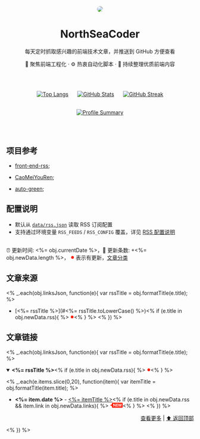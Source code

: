 <div align="center"><img width="100" src="https://avatars.githubusercontent.com/u/30330837?s=400&u=1cd6e7c560308a159cf25295d652e375924ddf7e&v=4" style="border-radius: 50%;" /><h1>NorthSeaCoder</h1>
每天定时抓取感兴趣的前端技术文章，并推送到 GitHub 方便查看
<p>🌱 聚焦前端工程化 · ⚙️ 热衷自动化脚本 · 🧰 持续整理优质前端内容</p>
</div>

<br/>

<div align="center" style="display: flex; flex-wrap: wrap; justify-content: center; gap: 1.5rem; margin: 2rem 0;">
  <a href="https://github.com/anuraghazra/github-readme-stats">
    <img alt="Top Langs" src="https://github-readme-stats.vercel.app/api/top-langs/?username=northseacoder" style="height: 160px;" />
  </a>
  <a href="https://github.com/anuraghazra/github-readme-stats">
    <img alt="GitHub Stats" src="https://github-readme-stats.vercel.app/api?username=northseacoder" style="height: 160px;" />
  </a>
  <a href="https://github.com/DenverCoder1/github-readme-streak-stats">
    <img alt="GitHub Streak" src="https://streak-stats.demolab.com?user=northseacoder&locale=zh_Hans&date_format=%5BY.%5Dm.%5Dd" style="height: 160px;" />
  </a>
</div>

<div align="center" style="margin: 2rem 0;">
  <a href="https://github.com/vn7n24fzkq/github-profile-summary-cards">
    <img alt="Profile Summary" src="https://github-profile-summary-cards.vercel.app/api/cards/profile-details?username=northseacoder&theme=github" />
  </a>
</div>

<br/>

## 项目参考
- [front-end-rss](https://github.com/ChanceYu/front-end-rss);

- [CaoMeiYouRen](https://github.com/CaoMeiYouRen/CaoMeiYouRen);

- [auto-green](https://github.com/justjavac/auto-green);

## 配置说明
- 默认从 [`data/rss.json`](./data/rss.json) 读取 RSS 订阅配置
- 支持通过环境变量 `RSS_FEEDS` / `RSS_CONFIG` 覆盖，详见 [RSS 配置说明](./RSS_CONFIG.md)

##

:alarm_clock: 更新时间: <%= obj.currentDate %>，:rocket: 更新条数: +<%= obj.newData.length %>， ![](/assets/dot.png) 表示有更新，[文章分类](/TAGS.md)

## 文章来源

<% _.each(obj.linksJson, function(e){ var rssTitle = obj.formatTitle(e.title); %>
- [<%= rssTitle %>](#<%= rssTitle.toLowerCase() %>)<% if (e.title in obj.newData.rss){ %> ![](/assets/dot.png)<% } %>
<% }) %>

## 文章链接

<% _.each(obj.linksJson, function(e){ var rssTitle = obj.formatTitle(e.title); %>
<details open>
<summary id="<%= rssTitle.toLowerCase() %>">
  <strong><%= rssTitle %></strong><% if (e.title in obj.newData.rss){ %> <img src="/assets/dot.png" alt="本次有更新" /><% } %>
</summary>
<p></p>

<% _.each(e.items.slice(0,20), function(item){ var itemTitle = obj.formatTitle(item.title); %>
- **<%= item.date %>** - [<%= itemTitle %>](<%= item.link %>)<% if (e.title in obj.newData.rss && item.link in obj.newData.links){ %> <img src="/assets/new.png" alt="NEW" /><% } %>
<% }) %>

<div align="right">
<a href="/category/details/<%= e.title %>.md">查看更多</a> | <a href="#文章来源">⬆ 返回顶部</a>
</div>
</details>

<% }) %>

